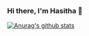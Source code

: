 ### Hi there, I'm Hasitha 👋

[![Anurag's github stats](https://github-readme-stats.vercel.app/api?username=Hasitha-Sue)](https://github.com/anuraghazra/github-readme-stats)
<!--🔭  I’m currently focusing on my research and academics.-->

<!--
**Hasitha-Sue/Hasitha-Sue** is a ✨ _special_ ✨ repository because its `README.md` (this file) appears on your GitHub profile.

Here are some ideas to get you started:

- 🔭 I’m currently working on ...
- 🌱 I’m currently learning ...
- 👯 I’m looking to collaborate on ...
- 🤔 I’m looking for help with ...
- 💬 Ask me about ...
- 📫 How to reach me: ...
- 😄 Pronouns: ...
- ⚡ Fun fact: ...
-->
